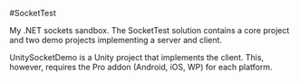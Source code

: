 #SocketTest

My .NET sockets sandbox. The SocketTest solution contains a core project and two demo projects implementing a server and client.

UnitySocketDemo is a Unity project that implements the client. This, however, requires the Pro addon (Android, iOS, WP) for each platform.